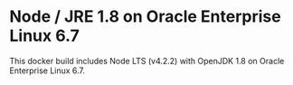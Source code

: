 # Node / JRE 1.8 on Oracle Enterprise Linux 6.7
This docker build includes Node LTS (v4.2.2) with
OpenJDK 1.8 on Oracle Enterprise Linux 6.7.

